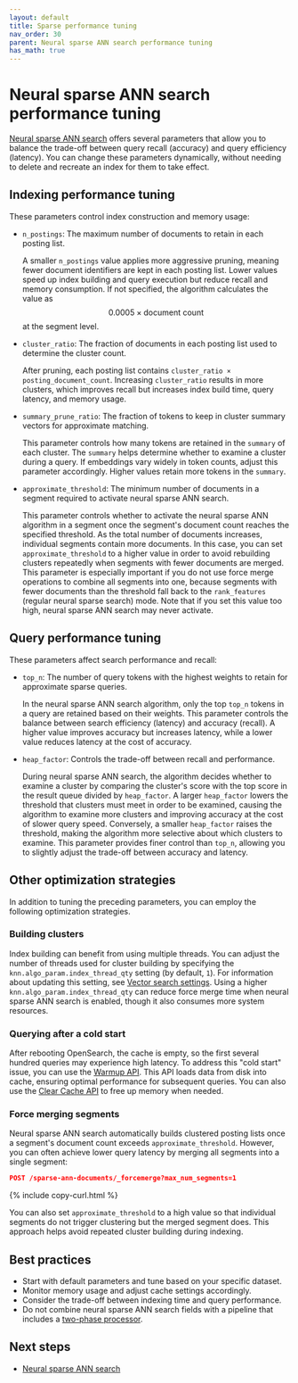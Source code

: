 ```yaml
---
layout: default
title: Sparse performance tuning
nav_order: 30
parent: Neural sparse ANN search performance tuning
has_math: true
---
```


# Neural sparse ANN search performance tuning

[Neural sparse ANN search]({{site.url}}{{site.baseurl}}/vector-search/ai-search/neural-sparse-ann/) offers several parameters that allow you to balance the trade-off between query recall (accuracy) and query efficiency (latency). You can change these parameters dynamically, without needing to delete and recreate an index for them to take effect. 

## Indexing performance tuning

These parameters control index construction and memory usage:

- `n_postings`: The maximum number of documents to retain in each posting list.

    A smaller `n_postings` value applies more aggressive pruning, meaning fewer document identifiers are kept in each posting list. Lower values speed up index building and query execution but reduce recall and memory consumption. If not specified, the algorithm calculates the value as $$0.0005 \times \text{document count}$$ at the segment level.

- `cluster_ratio`: The fraction of documents in each posting list used to determine the cluster count.

    After pruning, each posting list contains `cluster_ratio × posting_document_count`. Increasing `cluster_ratio` results in more clusters, which improves recall but increases index build time, query latency, and memory usage.

- `summary_prune_ratio`: The fraction of tokens to keep in cluster summary vectors for approximate matching.

    This parameter controls how many tokens are retained in the `summary` of each cluster. The `summary` helps determine whether to examine a cluster during a query. If embeddings vary widely in token counts, adjust this parameter accordingly. Higher values retain more tokens in the `summary`.

- `approximate_threshold`: The minimum number of documents in a segment required to activate neural sparse ANN search.

    This parameter controls whether to activate the neural sparse ANN algorithm in a segment once the segment's document count reaches the specified threshold. As the total number of documents increases, individual segments contain more documents. In this case, you can set `approximate_threshold` to a higher value in order to avoid rebuilding clusters repeatedly when segments with fewer documents are merged. This parameter is especially important if you do not use force merge operations to combine all segments into one, because segments with fewer documents than the threshold fall back to the `rank_features` (regular neural sparse search) mode. Note that if you set this value too high, neural sparse ANN search may never activate.


## Query performance tuning

These parameters affect search performance and recall:

- `top_n`: The number of query tokens with the highest weights to retain for approximate sparse queries.

    In the neural sparse ANN search algorithm, only the top `top_n` tokens in a query are retained based on their weights. This parameter controls the balance between search efficiency (latency) and accuracy (recall). A higher value improves accuracy but increases latency, while a lower value reduces latency at the cost of accuracy.

- `heap_factor`: Controls the trade-off between recall and performance.

    During neural sparse ANN search, the algorithm decides whether to examine a cluster by comparing the cluster's score with the top score in the result queue divided by `heap_factor`. A larger `heap_factor` lowers the threshold that clusters must meet in order to be examined, causing the algorithm to examine more clusters and improving accuracy at the cost of slower query speed. Conversely, a smaller `heap_factor` raises the threshold, making the algorithm more selective about which clusters to examine. This parameter provides finer control than `top_n`, allowing you to slightly adjust the trade-off between accuracy and latency.


## Other optimization strategies

In addition to tuning the preceding parameters, you can employ the following optimization strategies.

### Building clusters

Index building can benefit from using multiple threads. You can adjust the number of threads used for cluster building by specifying the `knn.algo_param.index_thread_qty` setting (by default, `1`). For information about updating this setting, see [Vector search settings]({{site.url}}{{site.baseurl}}/vector-search/settings/). Using a higher `knn.algo_param.index_thread_qty` can reduce force merge time when neural sparse ANN search is enabled, though it also consumes more system resources.

### Querying after a cold start

After rebooting OpenSearch, the cache is empty, so the first several hundred queries may experience high latency. To address this "cold start" issue, you can use the [Warmup API]({{site.url}}{{site.baseurl}}/vector-search/api/neural/#warm-up). This API loads data from disk into cache, ensuring optimal performance for subsequent queries. You can also use the [Clear Cache API]({{site.url}}{{site.baseurl}}/vector-search/api/neural/#clear-cache) to free up memory when needed.

### Force merging segments

Neural sparse ANN search automatically builds clustered posting lists once a segment's document count exceeds `approximate_threshold`. However, you can often achieve lower query latency by merging all segments into a single segment:

```json
POST /sparse-ann-documents/_forcemerge?max_num_segments=1
```
{% include copy-curl.html %}

You can also set `approximate_threshold` to a high value so that individual segments do not trigger clustering but the merged segment does. This approach helps avoid repeated cluster building during indexing.

## Best practices

- Start with default parameters and tune based on your specific dataset.
- Monitor memory usage and adjust cache settings accordingly.
- Consider the trade-off between indexing time and query performance.
- Do not combine neural sparse ANN search fields with a pipeline that includes a [two-phase processor]({{site.url}}{{site.baseurl}}/search-plugins/search-pipelines/neural-sparse-query-two-phase-processor/).

## Next steps

- [Neural sparse ANN search]({{site.url}}{{site.baseurl}}/vector-search/ai-search/neural-sparse-ann/)